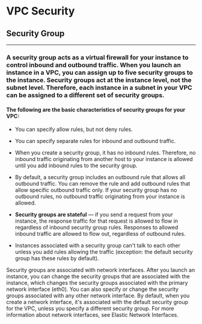 # VPC Security

## Security Group
---
### A security group acts as a virtual firewall for your instance to control inbound and outbound traffic. When you launch an instance in a VPC, you can assign up to five security groups to the instance. Security groups act at the instance level, not the subnet level. Therefore, each instance in a subnet in your VPC can be assigned to a different set of security groups.

#### The following are the basic characteristics of security groups for your VPC:

- You can specify allow rules, but not deny rules.

- You can specify separate rules for inbound and outbound traffic.

- When you create a security group, it has no inbound rules. Therefore, no inbound traffic originating from another host to your instance is allowed until you add inbound rules to the security group.

- By default, a security group includes an outbound rule that allows all outbound traffic. You can remove the rule and add outbound rules that allow specific outbound traffic only. If your security group has no outbound rules, no outbound traffic originating from your instance is allowed.

- **Security groups are stateful** — if you send a request from your instance, the response traffic for that request is allowed to flow in regardless of inbound security group rules. Responses to allowed inbound traffic are allowed to flow out, regardless of outbound rules.

- Instances associated with a security group can't talk to each other unless you add rules allowing the traffic (exception: the default security group has these rules by default).

Security groups are associated with network interfaces. After you launch an instance, you can change the security groups that are associated with the instance, which changes the security groups associated with the primary network interface (eth0). You can also specify or change the security groups associated with any other network interface. By default, when you create a network interface, it's associated with the default security group for the VPC, unless you specify a different security group. For more information about network interfaces, see Elastic Network Interfaces.
